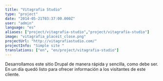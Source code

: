 ```yaml
---
title: "Vitagrafia Studio"
type: "project"
date: "2014-05-21T03:37:00.000Z"
user: "admin"
language: "es"
aliases: ["project/vitagrafia-studio","project/vitagrafía-studio"]
image: "vitagrafia_placeit_close.png"
projectUrl: "http://vitagrafiastudio.com/"
projectInfo: "Simple site "
translations: ["en", "en/project/vitagrafia-studio"]
---
```


Desarrollamos este sitio Drupal de manera rápida y sencilla, como debe ser. En un día quedó listo para ofrecer información a los visitantes de este cliente.